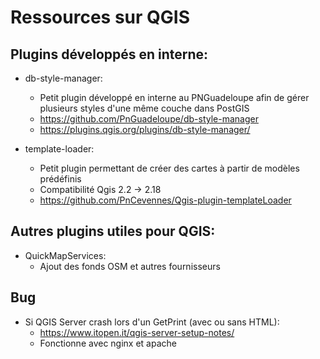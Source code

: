 # Ressources sur QGIS

## Plugins développés en interne:

* db-style-manager:
  * Petit plugin développé en interne au PNGuadeloupe afin de gérer plusieurs styles d'une même couche dans PostGIS
  * https://github.com/PnGuadeloupe/db-style-manager
  * https://plugins.qgis.org/plugins/db-style-manager/

* template-loader:
  * Petit plugin permettant de créer des cartes à partir de modèles prédéfinis
  * Compatibilité Qgis 2.2 -> 2.18
  * https://github.com/PnCevennes/Qgis-plugin-templateLoader
  
## Autres plugins utiles pour QGIS:
* QuickMapServices:
  * Ajout des fonds OSM et autres fournisseurs
  
## Bug
* Si QGIS Server crash lors d'un GetPrint (avec ou sans HTML):
  * https://www.itopen.it/qgis-server-setup-notes/
  * Fonctionne avec nginx et apache
